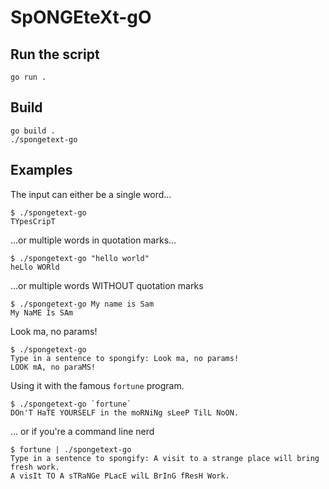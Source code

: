 # SpONGEteXt-gO

## Run the script

```shell
go run .
```

## Build

```shell
go build .
./spongetext-go
```

## Examples

The input can either be a single word...

```shell
$ ./spongetext-go
TYpesCripT
```

...or multiple words in quotation marks...

```shell
$ ./spongetext-go "hello world"
heLlo WORld
```

...or multiple words WITHOUT quotation marks

```shell
$ ./spongetext-go My name is Sam
My NaME Is SAm
```

Look ma, no params!

```shell
$ ./spongetext-go
Type in a sentence to spongify: Look ma, no params!
LOOK mA, no paraMS!
```

Using it with the famous `fortune` program.

```shell
$ ./spongetext-go `fortune`
DOn'T HaTE YOURSELF in the moRNiNg sLeeP TilL NoON.
```

... or if you're a command line nerd

```shell
$ fortune | ./spongetext-go
Type in a sentence to spongify: A visit to a strange place will bring fresh work.
A visIt TO A sTRaNGe PLacE wilL BrInG fResH Work.
```
